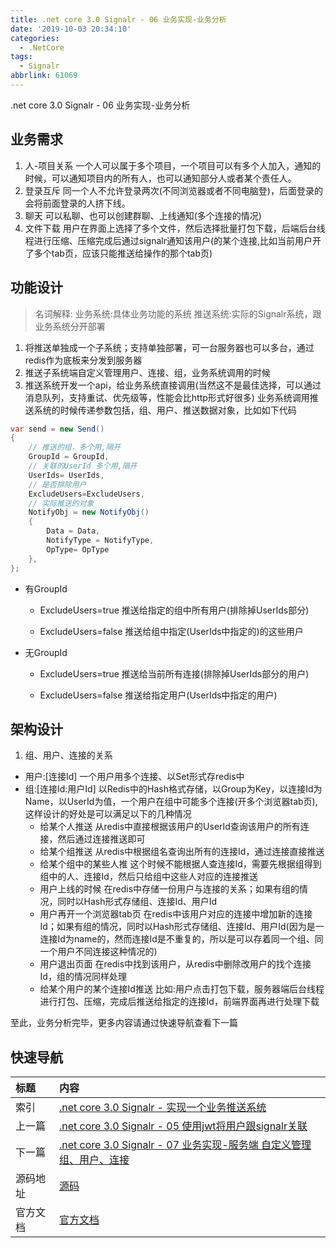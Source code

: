```yaml
---
title: .net core 3.0 Signalr - 06 业务实现-业务分析
date: '2019-10-03 20:34:10'
categories:
  - .NetCore
tags:
  - Signalr
abbrlink: 61069
---
```


.net core 3.0 Signalr - 06 业务实现-业务分析
<!-- more -->

## 业务需求
1. 人-项目关系
一个人可以属于多个项目，一个项目可以有多个人加入，通知的时候，可以通知项目内的所有人，也可以通知部分人或者某个责任人。
2. 登录互斥
同一个人不允许登录两次(不同浏览器或者不同电脑登)，后面登录的会将前面登录的人挤下线。
3. 聊天
可以私聊、也可以创建群聊、上线通知(多个连接的情况)
4. 文件下载
用户在界面上选择了多个文件，然后选择批量打包下载，后端后台线程进行压缩、压缩完成后通过signalr通知该用户(的某个连接,比如当前用户开了多个tab页，应该只能推送给操作的那个tab页)

## 功能设计
> 名词解释: 业务系统:具体业务功能的系统     推送系统:实际的Signalr系统，跟业务系统分开部署
1. 将推送单独成一个子系统；支持单独部署，可一台服务器也可以多台，通过redis作为底板来分发到服务器
2. 推送子系统端自定义管理用户、连接、组，业务系统调用的时候
3. 推送系统开发一个api，给业务系统直接调用(当然这不是最佳选择，可以通过消息队列，支持重试、优先级等，性能会比http形式好很多)
业务系统调用推送系统的时候传递参数包括，组、用户、推送数据对象，比如如下代码  
  ``` C#
  var send = new Send()
  {
      // 推送的组，多个用,隔开
      GroupId = GroupId,
      // 关联的UserId 多个用,隔开
      UserIds= UserIds,
      // 是否排除用户
      ExcludeUsers=ExcludeUsers,
      // 实际推送的对象
      NotifyObj = new NotifyObj()
      {
          Data = Data,
          NotifyType = NotifyType,
          OpType= OpType
      },
  };
  ``` 
* 有GroupId
  * ExcludeUsers=true
    推送给指定的组中所有用户(排除掉UserIds部分)

  * ExcludeUsers=false
    推送给组中指定(UserIds中指定的)的这些用户

* 无GroupId
  * ExcludeUsers=true
    推送给当前所有连接(排除掉UserIds部分的用户)

  * ExcludeUsers=false
    推送给指定用户(UserIds中指定的用户)

## 架构设计
1. 组、用户、连接的关系
- 用户:[连接Id]
一个用户用多个连接、以Set形式存redis中
- 组:[连接Id:用户Id]
以Redis中的Hash格式存储，以Group为Key，以连接Id为Name，以UserId为值，一个用户在组中可能多个连接(开多个浏览器tab页),这样设计的好处是可以满足以下的几种情况
  * 给某个人推送
  从redis中直接根据该用户的UserId查询该用户的所有连接，然后通过连接推送即可
  * 给某个组推送
  从redis中根据组名查询出所有的连接Id，通过连接直接推送
  * 给某个组中的某些人推
  这个时候不能根据人查连接Id，需要先根据组得到组中的人、连接Id，然后只给组中这些人对应的连接推送
  * 用户上线的时候
  在redis中存储一份用户与连接的关系；如果有组的情况，同时以Hash形式存储组、连接Id、用户Id
  * 用户再开一个浏览器tab页
  在redis中该用户对应的连接中增加新的连接Id；如果有组的情况，同时以Hash形式存储组、连接Id、用户Id(因为是一连接Id为name的，然而连接Id是不重复的，所以是可以存着同一个组、同一个用户不同连接这种情况的)
  * 用户退出页面
  在redis中找到该用户，从redis中删除改用户的找个连接Id，组的情况同样处理
  * 给某个用户的某个连接Id推送
  比如:用户点击打包下载，服务器端后台线程进行打包、压缩，完成后推送给指定的连接Id，前端界面再进行处理下载

至此，业务分析完毕，更多内容请通过快速导航查看下一篇

## 快速导航

|   标题    |   内容 
|   :---    |   :--- 
|   索引    |   [.net core 3.0 Signalr - 实现一个业务推送系统](/2019/09/20/dotnetcore/signalr/00-introduct/) 
|   上一篇  |   [.net core 3.0 Signalr - 05 使用jwt将用户跟signalr关联](/2019/10/02/dotnetcore/signalr/05-jwt/) 
|   下一篇  |   [.net core 3.0 Signalr - 07 业务实现-服务端 自定义管理组、用户、连接](/2019/10/04/dotnetcore/signalr/07-self-manager/)  
|   源码地址  |   [源码](https://github.com/xiexingen/CTS.Signalr) 
|   官方文档  |   [官方文档](https://docs.microsoft.com/zh-CN/aspnet/core/?view=aspnetcore-3.0) 
